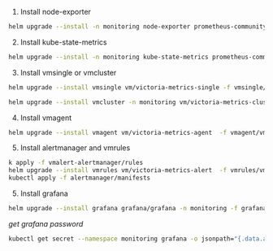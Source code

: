 1. Install node-exporter 

```bash
helm upgrade --install -n monitoring node-exporter prometheus-community/prometheus-node-exporter -f node-exporter/node-exporter.yaml --create-namespace
```

2. Install kube-state-metrics

```bash
helm upgrade --install -n monitoring kube-state-metrics prometheus-community/kube-state-metrics -f kube-state-metrics/kube-state-metrics.yaml --create-namespace
```

3. Install vmsingle or vmcluster

```bash
helm upgrade --install vmsingle vm/victoria-metrics-single -f vmsingle/vmsingle.yaml -n monitoring --create-namespace
```

```bash
helm upgrade --install vmcluster -n monitoring vm/victoria-metrics-cluster -f vmcluster/vmcluster.yaml --create-namespace
```
4. Install vmagent

```bash
helm upgrade --install vmagent vm/victoria-metrics-agent  -f vmagent/vmagent.yaml -n monitoring --create-namespace
```

5. Install alertmanager and vmrules

```bash
k apply -f vmalert-alertmanager/rules
helm upgrade --install vmrules vm/victoria-metrics-alert  -f vmrules/vmrules.yaml  -n monitoring --create-namespace
kubectl apply -f alertmanager/manifests
```

5. Install grafana

```bash
helm upgrade --install grafana grafana/grafana -n monitoring -f grafana/grafana.yaml --create-namespace
```

*get grafana password*
```bash
kubectl get secret --namespace monitoring grafana -o jsonpath="{.data.admin-password}" | base64 --decode ; echo
```

